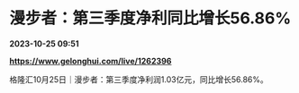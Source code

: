 # 漫步者：第三季度净利同比增长56.86%

**2023-10-25 09:51**

**https://www.gelonghui.com/live/1262396**

格隆汇10月25日｜漫步者：第三季度净利润1.03亿元，同比增长56.86%。